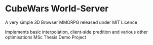 # CubeWars World-Server

A very simple 3D Browser MMORPG released under MIT Licence

Implements basic interpolation, client-side predition and various other optimisations
MSc Thesis Demo Project
